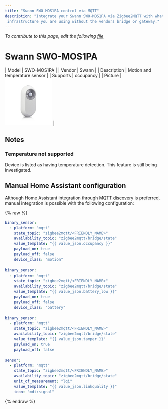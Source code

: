 ```yaml
---
title: "Swann SWO-MOS1PA control via MQTT"
description: "Integrate your Swann SWO-MOS1PA via Zigbee2MQTT with whatever smart home
 infrastructure you are using without the vendors bridge or gateway."
---
```


*To contribute to this page, edit the following
[file](https://github.com/Koenkk/zigbee2mqtt.io/blob/master/docs/devices/SWO-MOS1PA.md)*

# Swann SWO-MOS1PA

| Model | SWO-MOS1PA  |
| Vendor  | Swann  |
| Description | Motion and temperature sensor |
| Supports | occupancy |
| Picture | ![Swann SWO-MOS1PA](../images/devices/SWO-MOS1PA.jpg) |

## Notes


### Temperature not supported
Device is listed as having temperature detection. This feature is still being investigated.


## Manual Home Assistant configuration
Although Home Assistant integration through [MQTT discovery](../integration/home_assistant) is preferred,
manual integration is possible with the following configuration:


{% raw %}
```yaml
binary_sensor:
  - platform: "mqtt"
    state_topic: "zigbee2mqtt/<FRIENDLY_NAME>"
    availability_topic: "zigbee2mqtt/bridge/state"
    value_template: "{{ value_json.occupancy }}"
    payload_on: true
    payload_off: false
    device_class: "motion"

binary_sensor:
  - platform: "mqtt"
    state_topic: "zigbee2mqtt/<FRIENDLY_NAME>"
    availability_topic: "zigbee2mqtt/bridge/state"
    value_template: "{{ value_json.battery_low }}"
    payload_on: true
    payload_off: false
    device_class: "battery"

binary_sensor:
  - platform: "mqtt"
    state_topic: "zigbee2mqtt/<FRIENDLY_NAME>"
    availability_topic: "zigbee2mqtt/bridge/state"
    value_template: "{{ value_json.tamper }}"
    payload_on: true
    payload_off: false

sensor:
  - platform: "mqtt"
    state_topic: "zigbee2mqtt/<FRIENDLY_NAME>"
    availability_topic: "zigbee2mqtt/bridge/state"
    unit_of_measurement: "lqi"
    value_template: "{{ value_json.linkquality }}"
    icon: "mdi:signal"
```
{% endraw %}


